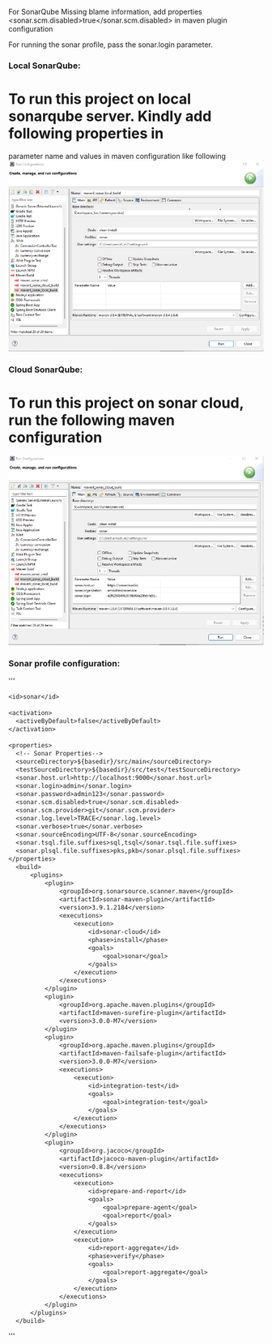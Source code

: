 For SonarQube Missing blame information, add properties <sonar.scm.disabled>true</sonar.scm.disabled> in maven plugin
configuration

For running the sonar profile, pass the sonar.login parameter.

### Local SonarQube:
# To run this project on local sonarqube server. Kindly add following properties in 
   parameter name and values in maven configuration like following
   ![Screenshot](asset/imgs/maven_sonar_local_build.jpeg)

### Cloud SonarQube:
# To run this project on sonar cloud, run the following maven configuration 
![Screenshot](asset/imgs/maven_sonar_cloud_build.jpg)



### Sonar profile configuration:
'''
 
 <profile>
    
    <id>sonar</id>
    
    <activation>
      <activeByDefault>false</activeByDefault>
    </activation>

    <properties>
      <!-- Sonar Properties-->
      <sourceDirectory>${basedir}/src/main</sourceDirectory>
      <testSourceDirectory>${basedir}/src/test</testSourceDirectory>
      <sonar.host.url>http://localhost:9000</sonar.host.url>
      <sonar.login>admin</sonar.login>
      <sonar.password>admin123</sonar.password>
      <sonar.scm.disabled>true</sonar.scm.disabled>
      <sonar.scm.provider>git</sonar.scm.provider>
      <sonar.log.level>TRACE</sonar.log.level>
      <sonar.verbose>true</sonar.verbose>
      <sonar.sourceEncoding>UTF-8</sonar.sourceEncoding>
      <sonar.tsql.file.suffixes>sql,tsql</sonar.tsql.file.suffixes>
      <sonar.plsql.file.suffixes>pks,pkb</sonar.plsql.file.suffixes>
    </properties>
      <build>
          <plugins>
              <plugin>
                  <groupId>org.sonarsource.scanner.maven</groupId>
                  <artifactId>sonar-maven-plugin</artifactId>
                  <version>3.9.1.2184</version>
                  <executions>
                      <execution>
                          <id>sonar-cloud</id>
                          <phase>install</phase>
                          <goals>
                              <goal>sonar</goal>
                          </goals>
                      </execution>
                  </executions>
              </plugin>
              <plugin>
                  <groupId>org.apache.maven.plugins</groupId>
                  <artifactId>maven-surefire-plugin</artifactId>
                  <version>3.0.0-M7</version>
              </plugin>
              <plugin>
                  <groupId>org.apache.maven.plugins</groupId>
                  <artifactId>maven-failsafe-plugin</artifactId>
                  <version>3.0.0-M7</version>
                  <executions>
                      <execution>
                          <id>integration-test</id>
                          <goals>
                              <goal>integration-test</goal>
                          </goals>
                      </execution>
                  </executions>
              </plugin>
              <plugin>
                  <groupId>org.jacoco</groupId>
                  <artifactId>jacoco-maven-plugin</artifactId>
                  <version>0.8.8</version>
                  <executions>
                      <execution>
                          <id>prepare-and-report</id>
                          <goals>
                              <goal>prepare-agent</goal>
                              <goal>report</goal>
                          </goals>
                      </execution>
                      <execution>
                          <id>report-aggregate</id>
                          <phase>verify</phase>
                          <goals>
                              <goal>report-aggregate</goal>
                          </goals>
                      </execution>
                  </executions>
              </plugin>
          </plugins>
      </build>
 
 </profile>

'''